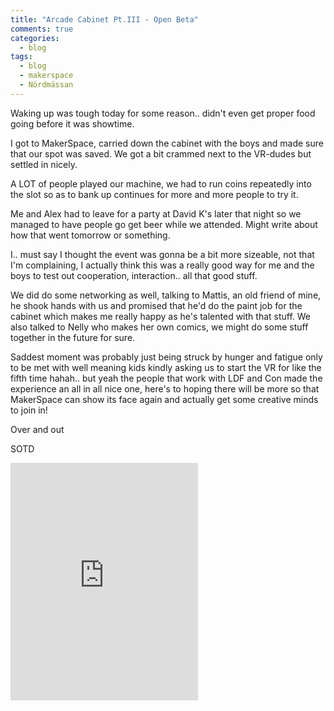 ```yaml
---
title: "Arcade Cabinet Pt.III - Open Beta"
comments: true
categories:
  - blog
tags:
  - blog
  - makerspace
  - Nördmässan
---
```

Waking up was tough today for some reason.. didn't even get proper food going before it was showtime. 

I got to MakerSpace, carried down the cabinet with the boys and made sure that our spot was saved. We got a bit crammed next to the VR-dudes but settled in nicely. 

A LOT of people played our machine, we had to run coins repeatedly into the slot so as to bank up continues for more and more people to try it. 

Me and Alex had to leave for a party at David K's later that night so we managed to have people go get beer while we attended. Might write about how that went tomorrow or something.

I.. must say I thought the event was gonna be a bit more sizeable, not that I'm complaining, I actually think this was a really good way for me and the boys to test out cooperation, interaction.. all that good stuff. 

We did do some networking as well, talking to Mattis, an old friend of mine, he shook hands with us and promised that he'd do the paint job for the cabinet which makes me really happy as he's talented with that stuff. We also talked to Nelly who makes her own comics, we might do some stuff together in the future for sure. 

Saddest moment was probably just being struck by hunger and fatigue only to be met with well meaning kids kindly asking us to start the VR for like the fifth time hahah.. but yeah the people that work with LDF and Con made the experience an all in all nice one, here's to hoping there will be more so that MakerSpace can show its face again and actually get some creative minds to join in! 

Over and out

SOTD 

<iframe src="https://open.spotify.com/embed?uri=spotify:track:0x0JU8OqFZqIykEmtIRb2A" width="300" height="380" frameborder="0" allowtransparency="true" allow="encrypted-media"></iframe>